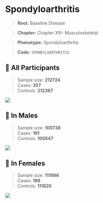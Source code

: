 # Spondyloarthritis

> **Root:** Baseline Disease  

> **Chapter:** Chapter XIII- Musculoskeletal  

> **Phenotype:** Spondyloarthritis  

> **Code:** `SPONDYLOARTHRITIS`

## 🧪 All Participants  
> Sample size: **212724**  
> Cases: **357**  
> Controls: **212367**
<img src="/Disease/Figures/ALL/Baseline/SPONDYLOARTHRITIS.png"/>
<CsvTable src="/public/Disease/Data/ALL/Baseline/LG_SPONDYLOARTHRITIS.csv" label="🔍 View full results" />

## 👨 In Males  
> Sample size: **100738**  
> Cases: **191**  
> Controls: **100547**
<img src="/Disease/Figures/Male/Baseline/SPONDYLOARTHRITIS.png"/>
<CsvTable src="/public/Disease/Data/Male/Baseline/LG_SPONDYLOARTHRITIS.csv" label="🔍 View full results" />

## 👩 In Females  
> Sample size: **111986**  
> Cases: **166**  
> Controls: **111820**
<img src="/Disease/Figures/Female/Baseline/SPONDYLOARTHRITIS.png"/>
<CsvTable src="/public/Disease/Data/Female/Baseline/LG_SPONDYLOARTHRITIS.csv" label="🔍 View full results" />
